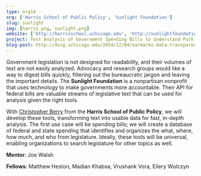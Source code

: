 ```yaml
---
type: org14
org: ['Harris School of Public Policy', 'Sunlight Foundation']
slug: sunlight
img: [harris.png, sunlight.png]
website: ['http://harrisschool.uchicago.edu', 'http://sunlightfoundation.com']
project: Text Analysis of Government Spending Bills to Understand Pork Spending
blog-post: http://dssg.uchicago.edu/2014/12/04/earmarks-data-transparent-government.html
---
```


Government legislation is not designed for readability, and their volumes of text are not easily analyzed. Advocacy and research groups would like a way to digest bills quickly, filtering out the bureaucratic jargon and leaving the important details. The **Sunlight Foundation** is a nonpartisan nonprofit that uses technology to make governments more accountable. Their API for federal bills are valuable streams of legislative text that can be used for analysis given the right tools.

With <a href="http://harrisschool.uchicago.edu/directory/faculty/christopher_berry">Christopher Berry</a> from the **Harris School of Public Policy**, we will develop these tools, transforming text into usable data for fast, in-depth analysis. The first use case will be spending bills; we will create a database of federal and state spending that identifies and organizes the what, where, how much, and who from legislature. Ideally, these tools will be universal, enabling organizations to search legislature for other topics as well.

**Mentor**: Joe Walsh

**Fellows**: Matthew Heston, Madian Khabsa, Vrushank Vora, Ellery Wulczyn